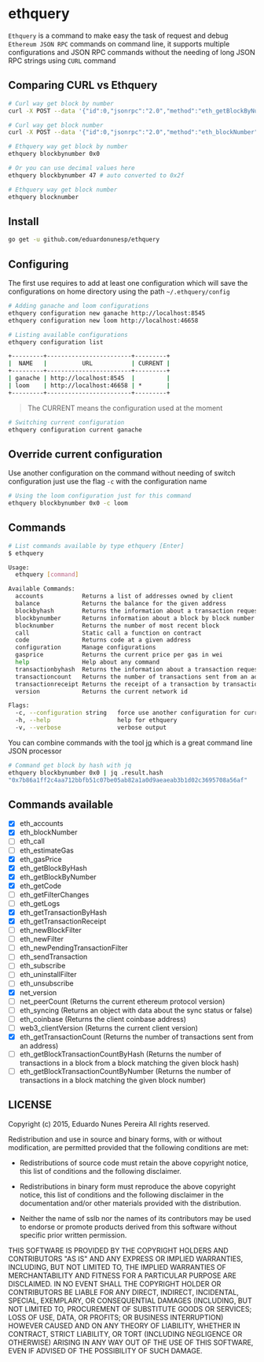 # ethquery

`Ethquery` is a command to make easy the task of request and debug `Ethereum JSON RPC` commands on command line, it supports multiple configurations and JSON RPC commands without the needing of long JSON RPC strings using `CURL` command

## Comparing CURL vs Ethquery

```bash
# Curl way get block by number
curl -X POST --data '{"id":0,"jsonrpc":"2.0","method":"eth_getBlockByNumber","params":["0x0",true]}' http://localhost:8545

# Curl way get block number
curl -X POST --data '{"id":0,"jsonrpc":"2.0","method":"eth_blockNumber","params":[]}' http://localhost:8545
```

```bash
# Ethquery way get block by number
ethquery blockbynumber 0x0

# Or you can use decimal values here
ethquery blockbynumber 47 # auto converted to 0x2f

# Ethquery way get block number
ethquery blocknumber
```

## Install

```bash
go get -u github.com/eduardonunesp/ethquery
```

## Configuring

The first use requires to add at least one configuration which will save the configurations on home directory using the path `~/.ethquery/config`

```bash
# Adding ganache and loom configurations
ethquery configuration new ganache http://localhost:8545
ethquery configuration new loom http://localhost:46658
```

```bash
# Listing available configurations
ethquery configuration list

+---------+------------------------+---------+
|  NAME   |          URL           | CURRENT |
+---------+------------------------+---------+
| ganache | http://localhost:8545  |         |
| loom    | http://localhost:46658 | *       |
+---------+------------------------+---------+
```

> The CURRENT means the configuration used at the moment

```bash
# Switching current configuration
ethquery configuration current ganache
```

## Override current configuration

Use another configuration on the command without needing of switch configuration just use the flag `-c` with the configuration name

```bash
# Using the loom configuration just for this command
ethquery blockbynumber 0x0 -c loom
```

## Commands

```bash
# List commands available by type ethquery [Enter]
$ ethquery

Usage:
  ethquery [command]

Available Commands:
  accounts           Returns a list of addresses owned by client
  balance            Returns the balance for the given address
  blockbyhash        Returns the information about a transaction requested by transaction hash
  blockbynumber      Returns information about a block by block number
  blocknumber        Returns the number of most recent block
  call               Static call a function on contract
  code               Returns code at a given address
  configuration      Manage configurations
  gasprice           Returns the current price per gas in wei
  help               Help about any command
  transactionbyhash  Returns the information about a transaction requested by transaction hash
  transactioncount   Returns the number of transactions sent from an address
  transactionreceipt Returns the receipt of a transaction by transaction hash
  version            Returns the current network id

Flags:
  -c, --configuration string   force use another configuration for current command
  -h, --help                   help for ethquery
  -v, --verbose                verbose output

```

You can combine commands with the tool [jq](https://github.com/stedolan/jq) which is a great command line JSON processor

```bash
# Command get block by hash with jq
ethquery blockbynumber 0x0 | jq .result.hash
"0x7b86a1ff2c4aa712bbfb51c07be05ab82a1a0d9aeaeab3b1d02c3695708a56af"
```

## Commands available

- [x] eth_accounts
- [x] eth_blockNumber
- [ ] eth_call
- [ ] eth_estimateGas
- [x] eth_gasPrice
- [x] eth_getBlockByHash
- [x] eth_getBlockByNumber
- [x] eth_getCode
- [ ] eth_getFilterChanges
- [ ] eth_getLogs
- [x] eth_getTransactionByHash
- [x] eth_getTransactionReceipt
- [ ] eth_newBlockFilter
- [ ] eth_newFilter
- [ ] eth_newPendingTransactionFilter
- [ ] eth_sendTransaction
- [ ] eth_subscribe
- [ ] eth_uninstallFilter
- [ ] eth_unsubscribe
- [x] net_version
- [ ] net_peerCount (Returns the current ethereum protocol version)
- [ ] eth_syncing (Returns an object with data about the sync status or false)
- [ ] eth_coinbase (Returns the client coinbase address)
- [ ] web3_clientVersion (Returns the current client version)
- [x] eth_getTransactionCount (Returns the number of transactions sent from an address)
- [ ] eth_getBlockTransactionCountByHash (Returns the number of transactions in a block from a block matching the given block hash)
- [ ] eth_getBlockTransactionCountByNumber (Returns the number of transactions in a block matching the given block number)

## LICENSE
Copyright (c) 2015, Eduardo Nunes Pereira
All rights reserved.

Redistribution and use in source and binary forms, with or without
modification, are permitted provided that the following conditions are met:

* Redistributions of source code must retain the above copyright notice, this
  list of conditions and the following disclaimer.

* Redistributions in binary form must reproduce the above copyright notice,
  this list of conditions and the following disclaimer in the documentation
  and/or other materials provided with the distribution.

* Neither the name of sslb nor the names of its
  contributors may be used to endorse or promote products derived from
  this software without specific prior written permission.

THIS SOFTWARE IS PROVIDED BY THE COPYRIGHT HOLDERS AND CONTRIBUTORS "AS IS"
AND ANY EXPRESS OR IMPLIED WARRANTIES, INCLUDING, BUT NOT LIMITED TO, THE
IMPLIED WARRANTIES OF MERCHANTABILITY AND FITNESS FOR A PARTICULAR PURPOSE ARE
DISCLAIMED. IN NO EVENT SHALL THE COPYRIGHT HOLDER OR CONTRIBUTORS BE LIABLE
FOR ANY DIRECT, INDIRECT, INCIDENTAL, SPECIAL, EXEMPLARY, OR CONSEQUENTIAL
DAMAGES (INCLUDING, BUT NOT LIMITED TO, PROCUREMENT OF SUBSTITUTE GOODS OR
SERVICES; LOSS OF USE, DATA, OR PROFITS; OR BUSINESS INTERRUPTION) HOWEVER
CAUSED AND ON ANY THEORY OF LIABILITY, WHETHER IN CONTRACT, STRICT LIABILITY,
OR TORT (INCLUDING NEGLIGENCE OR OTHERWISE) ARISING IN ANY WAY OUT OF THE USE
OF THIS SOFTWARE, EVEN IF ADVISED OF THE POSSIBILITY OF SUCH DAMAGE.
